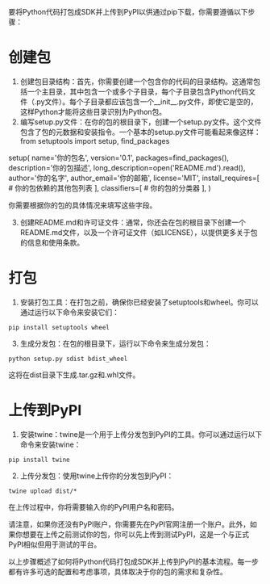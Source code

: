要将Python代码打包成SDK并上传到PyPI以供通过pip下载，你需要遵循以下步骤：

# 创建包

1.  创建包目录结构：首先，你需要创建一个包含你的代码的目录结构。这通常包括一个主目录，其中包含一个或多个子目录，每个子目录包含Python代码文件（.py文件）。每个子目录都应该包含一个__init__.py文件，即使它是空的，这样Python才能将这些目录识别为Python包。 
2.  编写setup.py文件：在你的包的根目录下，创建一个setup.py文件。这个文件包含了包的元数据和安装指令。一个基本的setup.py文件可能看起来像这样： 
from setuptools import setup, find_packages

setup(
    name='你的包名',
    version='0.1',
    packages=find_packages(),
    description='你的包描述',
    long_description=open('README.md').read(),
    author='你的名字',
    author_email='你的邮箱',
    license='MIT',
    install_requires=[
        # 你的包依赖的其他包列表
    ],
    classifiers=[
        # 你的包的分类器
    ],
)

你需要根据你的包的具体情况来填写这些字段。

3.  创建README.md和许可证文件：通常，你还会在包的根目录下创建一个README.md文件，以及一个许可证文件（如LICENSE），以提供更多关于包的信息和使用条款。 

# 打包

1.  安装打包工具：在打包之前，确保你已经安装了setuptools和wheel。你可以通过运行以下命令来安装它们：
```
pip install setuptools wheel
```

3.  生成分发包：在包的根目录下，运行以下命令来生成分发包： 
```
python setup.py sdist bdist_wheel
```

这将在dist目录下生成.tar.gz和.whl文件。 

# 上传到PyPI

1.  安装twine：twine是一个用于上传分发包到PyPI的工具。你可以通过运行以下命令来安装twine： 
```
pip install twine
```
2.  上传分发包：使用twine上传你的分发包到PyPI：

```
twine upload dist/*
```

在上传过程中，你将需要输入你的PyPI用户名和密码。 

请注意，如果你还没有PyPI账户，你需要先在PyPI官网注册一个账户。此外，如果你想要在上传之前测试你的包，你可以先上传到测试PyPI，这是一个与正式PyPI相似但用于测试的平台。

以上步骤概述了如何将Python代码打包成SDK并上传到PyPI的基本流程。每一步都有许多可选的配置和考虑事项，具体取决于你的包的需求和复杂性。
